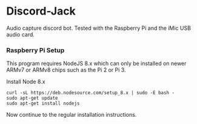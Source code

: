 Discord-Jack
=================

Audio capture discord bot. Tested with the Raspberry Pi and the iMic USB audio card.

### Raspberry Pi Setup

This program requires NodeJS 8.x which can only be installed on newer ARMv7 or ARMv8 chips such as the Pi 2 or Pi 3.

Install Node 8.x

    curl -sL https://deb.nodesource.com/setup_8.x | sudo -E bash -
    sudo apt-get update
    sudo apt-get install nodejs

Now continue to the regular installation instructions.
